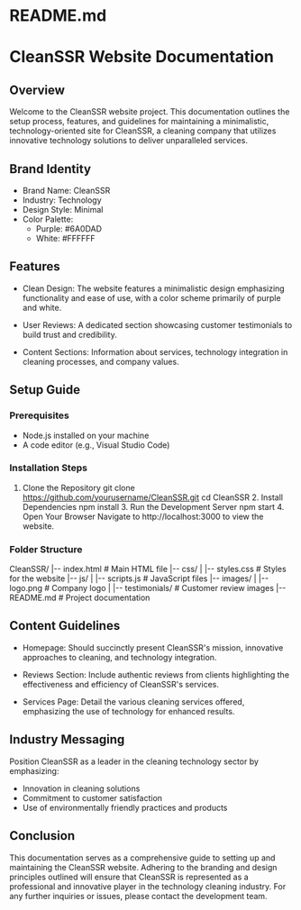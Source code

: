 # README.md

# CleanSSR Website Documentation

## Overview

Welcome to the CleanSSR website project. This documentation outlines the setup process, features, and guidelines for maintaining a minimalistic, technology-oriented site for CleanSSR, a cleaning company that utilizes innovative technology solutions to deliver unparalleled services.

## Brand Identity

- Brand Name: CleanSSR
- Industry: Technology
- Design Style: Minimal
- Color Palette: 
  - Purple: #6A0DAD
  - White: #FFFFFF

## Features

- Clean Design: The website features a minimalistic design emphasizing functionality and ease of use, with a color scheme primarily of purple and white.
  
- User Reviews: A dedicated section showcasing customer testimonials to build trust and credibility.
  
- Content Sections: Information about services, technology integration in cleaning processes, and company values.

## Setup Guide

### Prerequisites

- Node.js installed on your machine
- A code editor (e.g., Visual Studio Code)

### Installation Steps

1. Clone the Repository
   git clone https://github.com/yourusername/CleanSSR.git
   cd CleanSSR
   2. Install Dependencies
   npm install
   3. Run the Development Server
   npm start
   4. Open Your Browser
   Navigate to http://localhost:3000 to view the website.

### Folder Structure

CleanSSR/
|-- index.html                   # Main HTML file
|-- css/
|   |-- styles.css               # Styles for the website
|-- js/
|   |-- scripts.js               # JavaScript files
|-- images/
|   |-- logo.png                 # Company logo
|   |-- testimonials/             # Customer review images
|-- README.md                    # Project documentation
## Content Guidelines

- Homepage: Should succinctly present CleanSSR's mission, innovative approaches to cleaning, and technology integration.
  
- Reviews Section: Include authentic reviews from clients highlighting the effectiveness and efficiency of CleanSSR's services.

- Services Page: Detail the various cleaning services offered, emphasizing the use of technology for enhanced results.

## Industry Messaging

Position CleanSSR as a leader in the cleaning technology sector by emphasizing:
- Innovation in cleaning solutions
- Commitment to customer satisfaction
- Use of environmentally friendly practices and products

## Conclusion

This documentation serves as a comprehensive guide to setting up and maintaining the CleanSSR website. Adhering to the branding and design principles outlined will ensure that CleanSSR is represented as a professional and innovative player in the technology cleaning industry. For any further inquiries or issues, please contact the development team.